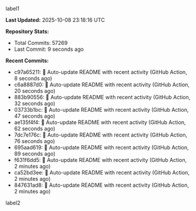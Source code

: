 
label1 
<!-- ACTIVITY_START -->
**Last Updated:** 2025-10-08 23:18:16 UTC

**Repository Stats:**
- Total Commits: 57269
- Last Commit: 9 seconds ago

**Recent Commits:**
- c97a65211: 🤖 Auto-update README with recent activity (GitHub Action, 8 seconds ago)
- c6a8887d0: 🤖 Auto-update README with recent activity (GitHub Action, 20 seconds ago)
- 883b90556: 🤖 Auto-update README with recent activity (GitHub Action, 32 seconds ago)
- 03733b1bc: 🤖 Auto-update README with recent activity (GitHub Action, 47 seconds ago)
- ae135f4f4: 🤖 Auto-update README with recent activity (GitHub Action, 62 seconds ago)
- 7dc7e176c: 🤖 Auto-update README with recent activity (GitHub Action, 76 seconds ago)
- 695aad619: 🤖 Auto-update README with recent activity (GitHub Action, 89 seconds ago)
- f631f6dd5: 🤖 Auto-update README with recent activity (GitHub Action, 2 minutes ago)
- ca52bd3ee: 🤖 Auto-update README with recent activity (GitHub Action, 2 minutes ago)
- 847631ad8: 🤖 Auto-update README with recent activity (GitHub Action, 2 minutes ago)
<!-- ACTIVITY_END -->

label2

